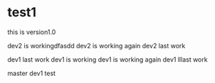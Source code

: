 # test1
this is version1.0

dev2 is workingdfasdd
dev2 is working again
dev2 last work


dev1 last work
dev1 is working
dev1 is working again
dev1 lllast work



master
dev1 test